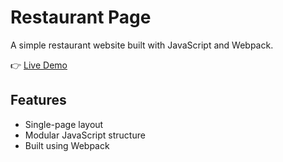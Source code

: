 # Restaurant Page

A simple restaurant website built with JavaScript and Webpack.

👉 [Live Demo](https://fabianherr.github.io/restaurant_page/)

## Features

- Single-page layout
- Modular JavaScript structure
- Built using Webpack
